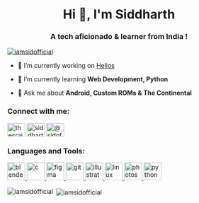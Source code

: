 

<h1 align="center">Hi 👋, I'm Siddharth</h1>
<h3 align="center">A tech aficionado & learner from India !</h3>


<p align="left"> <a href="https://github.com/ryo-ma/github-profile-trophy"><img src="https://github-profile-trophy.vercel.app/?username=iamsidofficial" alt="iamsidofficial" /></a> </p>

- 🔭 I’m currently working on [Helios](https://heliostracker.netlify.app/)

- 🌱 I’m currently learning **Web Development, Python**

- 💬 Ask me about **Android, Custom ROMs & The Continental**

<h3 align="left">Connect with me:</h3>
<p align="left">
<a href="https://fb.com/thesraj" target="blank"><img align="center" src="https://cdn.jsdelivr.net/npm/simple-icons@3.0.1/icons/facebook.svg" alt="thesraj" height="30" width="40" /></a>
<a href="https://instagram.com/siddharth.css" target="blank"><img align="center" src="https://cdn.jsdelivr.net/npm/simple-icons@3.0.1/icons/instagram.svg" alt="siddharth.css" height="30" width="40" /></a>
<a href="https://medium.com/@sidofficial" target="blank"><img align="center" src="https://cdn.jsdelivr.net/npm/simple-icons@3.0.1/icons/medium.svg" alt="@sidoficial" height="30" width="40" /></a>
</p>

<h3 align="left">Languages and Tools:</h3>
<p align="left"> <a href="https://www.blender.org/" target="_blank"> <img src="https://download.blender.org/branding/community/blender_community_badge_white.svg" alt="blender" width="40" height="40"/> </a> <a href="https://www.cprogramming.com/" target="_blank"> <img src="https://devicons.github.io/devicon/devicon.git/icons/c/c-original.svg" alt="c" width="40" height="40"/> </a> <a href="https://www.figma.com/" target="_blank"> <img src="https://www.vectorlogo.zone/logos/figma/figma-icon.svg" alt="figma" width="40" height="40"/> </a> <a href="https://git-scm.com/" target="_blank"> <img src="https://www.vectorlogo.zone/logos/git-scm/git-scm-icon.svg" alt="git" width="40" height="40"/> </a> <a href="https://www.adobe.com/in/products/illustrator.html" target="_blank"> <img src="https://www.vectorlogo.zone/logos/adobe_illustrator/adobe_illustrator-icon.svg" alt="illustrator" width="40" height="40"/> </a> <a href="https://www.linux.org/" target="_blank"> <img src="https://devicons.github.io/devicon/devicon.git/icons/linux/linux-original.svg" alt="linux" width="40" height="40"/> </a> <a href="https://www.photoshop.com/en" target="_blank"> <img src="https://devicons.github.io/devicon/devicon.git/icons/photoshop/photoshop-plain.svg" alt="photoshop" width="40" height="40"/> </a> <a href="https://www.python.org" target="_blank"> <img src="https://devicons.github.io/devicon/devicon.git/icons/python/python-original.svg" alt="python" width="40" height="40"/> </a> </p>

<p><img align="left" src="https://github-readme-stats.vercel.app/api/top-langs?username=iamsidofficial&show_icons=true&locale=en&layout=compact" alt="iamsidofficial" /></p>

<p>&nbsp;<img align="center" src="https://github-readme-stats.vercel.app/api?username=iamsidofficial&show_icons=true&locale=en" alt="iamsidofficial" /></p>


<!--
**iamsidofficial/iamsidofficial** is a ✨ _special_ ✨ repository because its `README.md` (this file) appears on your GitHub profile.

Here are some ideas to get you started:

- 🔭 I’m currently working on ...
- 🌱 I’m currently learning ...
- 👯 I’m looking to collaborate on ...
- 🤔 I’m looking for help with ...
- 💬 Ask me about ...
- 📫 How to reach me: ...
- 😄 Pronouns: ...
- ⚡ Fun fact: ...
-->
